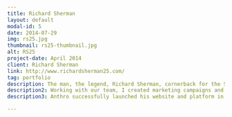 ```yaml
---
title: Richard Sherman
layout: default
modal-id: 5
date: 2014-07-29
img: rs25.jpg
thumbnail: rs25-thumbnail.jpg
alt: RS25
project-date: April 2014
client: Richard Sherman
link: http://www.richardsherman25.com/
tag: portfolio
description: The man, the legend, Richard Sherman, cornerback for the Seattle Seahawks. As part of anthro.is' Athlete Platform program, I did the initial set up and management of his entire eCommerce store and website. Working closely with team designers and developers on e-commerce goals and experience on the front end, we designed the initial website that launched the entire platform for anthro.
description2: Working with our team, I created marketing campaigns and content calendars for use in email, social media, blog, and remarketing strategies and planning. I also launched and set up an Amazon Seller account for his gear.
description3: Anthro successfully launched his website and platform in 2013, and made close to 1M in overall revenue from his online site and store in the 2014 season.

---
```

